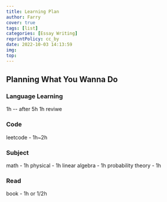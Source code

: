 ```yaml
---
title: Learning Plan
author: Farry
cover: true
tags: [list]
categories: [Essay Writing]
reprintPolicy: cc_by
date: 2022-10-03 14:13:59
img:
top:
---
```

## Planning What You Wanna Do

<!-- more -->

### Language Learning
1h -- after 5h 1h reviwe

### Code
leetcode - 1h~2h

### Subject
math - 1h
physical - 1h
linear algebra - 1h
probability theory - 1h

### Read
book - 1h or 1/2h

